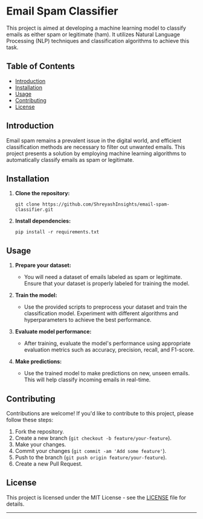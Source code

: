 # Email Spam Classifier

This project is aimed at developing a machine learning model to classify emails as either spam or legitimate (ham). It utilizes Natural Language Processing (NLP) techniques and classification algorithms to achieve this task.

## Table of Contents

- [Introduction](#introduction)
- [Installation](#installation)
- [Usage](#usage)
- [Contributing](#contributing)
- [License](#license)

## Introduction

Email spam remains a prevalent issue in the digital world, and efficient classification methods are necessary to filter out unwanted emails. This project presents a solution by employing machine learning algorithms to automatically classify emails as spam or legitimate.

## Installation

1. **Clone the repository:**
   ```
   git clone https://github.com/ShreyashInsights/email-spam-classifier.git
   ```

2. **Install dependencies:**
   ```
   pip install -r requirements.txt
   ```

## Usage

1. **Prepare your dataset:**
   - You will need a dataset of emails labeled as spam or legitimate. Ensure that your dataset is properly labeled for training the model.

2. **Train the model:**
   - Use the provided scripts to preprocess your dataset and train the classification model. Experiment with different algorithms and hyperparameters to achieve the best performance.

3. **Evaluate model performance:**
   - After training, evaluate the model's performance using appropriate evaluation metrics such as accuracy, precision, recall, and F1-score.

4. **Make predictions:**
   - Use the trained model to make predictions on new, unseen emails. This will help classify incoming emails in real-time.

## Contributing

Contributions are welcome! If you'd like to contribute to this project, please follow these steps:

1. Fork the repository.
2. Create a new branch (`git checkout -b feature/your-feature`).
3. Make your changes.
4. Commit your changes (`git commit -am 'Add some feature'`).
5. Push to the branch (`git push origin feature/your-feature`).
6. Create a new Pull Request.

## License

This project is licensed under the MIT License - see the [LICENSE](LICENSE) file for details.

---
